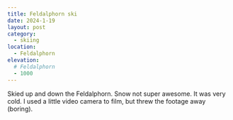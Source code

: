 ```yaml
---
title: Feldalphorn ski
date: 2024-1-19
layout: post
category:
  - skiing
location:
  - Feldalphorn
elevation:
  # Feldalphorn
  - 1000
---
```


Skied up and down the Feldalphorn. Snow not super awesome.
It was very cold. I used a little video camera to film, but threw the
footage away (boring).